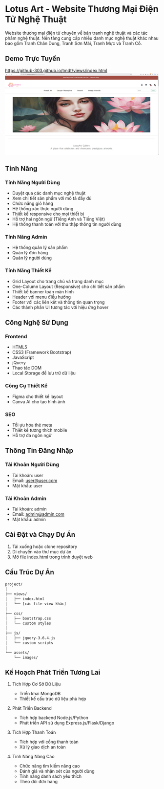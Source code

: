 # Lotus Art - Website Thương Mại Điện Tử Nghệ Thuật

Website thương mại điện tử chuyên về bán tranh nghệ thuật và các tác phẩm nghệ thuật. Nền tảng cung cấp nhiều danh mục nghệ thuật khác nhau bao gồm Tranh Chân Dung, Tranh Sơn Mài, Tranh Mực và Tranh Cổ.

## Demo Trực Tuyến
https://github-303.github.io/tmdt/views/index.html
![Trang chủ web](imagetc.png)

## Tính Năng

### Tính Năng Người Dùng
- Duyệt qua các danh mục nghệ thuật
- Xem chi tiết sản phẩm với mô tả đầy đủ
- Chức năng giỏ hàng
- Hệ thống xác thực người dùng
- Thiết kế responsive cho mọi thiết bị
- Hỗ trợ hai ngôn ngữ (Tiếng Anh và Tiếng Việt)
- Hệ thống thanh toán với thu thập thông tin người dùng

### Tính Năng Admin
- Hệ thống quản lý sản phẩm
- Quản lý đơn hàng
- Quản lý người dùng

### Tính Năng Thiết Kế
- Grid Layout cho trang chủ và trang danh mục
- One-Column Layout (Responsive) cho chi tiết sản phẩm
- Thiết kế banner toàn màn hình
- Header với menu điều hướng
- Footer với các liên kết và thông tin quan trọng
- Các thành phần UI tương tác với hiệu ứng hover

## Công Nghệ Sử Dụng

### Frontend
- HTML5
- CSS3 (Framework Bootstrap)
- JavaScript
- jQuery
- Thao tác DOM
- Local Storage để lưu trữ dữ liệu

### Công Cụ Thiết Kế
- Figma cho thiết kế layout
- Canva AI cho tạo hình ảnh

### SEO
- Tối ưu hóa thẻ meta
- Thiết kế tương thích mobile
- Hỗ trợ đa ngôn ngữ

## Thông Tin Đăng Nhập

### Tài Khoản Người Dùng
- Tài khoản: user
- Email: user@user.com
- Mật khẩu: user

### Tài Khoản Admin
- Tài khoản: admin
- Email: admin@admin.com
- Mật khẩu: admin

## Cài Đặt và Chạy Dự Án

1. Tải xuống hoặc clone repository
2. Di chuyển vào thư mục dự án
3. Mở file index.html trong trình duyệt web

## Cấu Trúc Dự Án
```
project/
│
├── views/
│   ├── index.html
│   └── [các file view khác]
│
├── css/
│   ├── bootstrap.css
│   └── custom styles
│
├── js/
│   ├── jquery-3.6.4.js
│   └── custom scripts
│
└── assets/
    └── images/
```

## Kế Hoạch Phát Triển Tương Lai

1. Tích Hợp Cơ Sở Dữ Liệu
   - Triển khai MongoDB
   - Thiết kế cấu trúc dữ liệu phù hợp

2. Phát Triển Backend
   - Tích hợp backend Node.js/Python
   - Phát triển API sử dụng Express.js/Flask/Django

3. Tích Hợp Thanh Toán
   - Tích hợp với cổng thanh toán
   - Xử lý giao dịch an toàn

4. Tính Năng Nâng Cao
   - Chức năng tìm kiếm nâng cao
   - Đánh giá và nhận xét của người dùng
   - Tính năng danh sách yêu thích
   - Theo dõi đơn hàng
